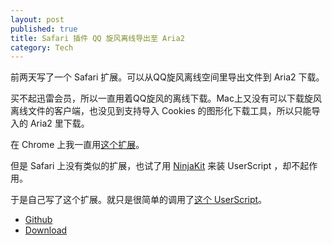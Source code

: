 ```yaml
---
layout: post
published: true
title: Safari 插件 QQ 旋风离线导出至 Aria2
category: Tech
---
```


前两天写了一个 Safari 扩展。可以从QQ旋风离线空间里导出文件到 Aria2 下载。

买不起迅雷会员，所以一直用着QQ旋风的离线下载。Mac上又没有可以下载旋风离线文件的客户端，也没见到支持导入 Cookies 的图形化下载工具，所以只能导入的 Aria2 里下载。

在 Chrome 上我一直用[这个扩展](https://chrome.google.com/webstore/detail/mblmc%E8%BF%85%E9%9B%B7%E7%A6%BB%E7%BA%BFqq%E6%97%8B%E9%A3%8E%E7%99%BE%E5%BA%A6%E7%BD%91%E7%9B%98360%E4%BA%91%E7%9B%98%E7%AD%89ar/iamaphkapjbdhhpdapkalhanifedeged)。

但是 Safari 上没有类似的扩展，也试了用 [NinjaKit](https://github.com/os0x/NinjaKit) 来装 UserScript ，却不起作用。

于是自己写了这个扩展。就只是很简单的调用了[这个 UserScript](https://github.com/rhyzx/xuanfeng-userscript)。

- [Github](https://github.com/songchenwen/safari_xuanfeng_lixian_exporter)
- [Download](https://github.com/songchenwen/safari_xuanfeng_lixian_exporter/releases/download/v0.1/safari_xuanfeng_lixian_exporter.safariextz)